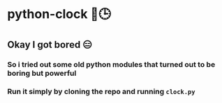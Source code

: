# python-clock 🐍🕒

## Okay I got bored 😑
### So i tried out some old python modules that turned out to be boring but powerful
### Run it simply by cloning the repo and running ``clock.py``